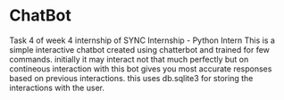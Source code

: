# ChatBot
Task 4 of week 4 internship of SYNC Internship - Python Intern
This is a simple interactive chatbot created using chatterbot and trained for few commands.
initially it may interact not that much perfectly but 
on contineous interaction with this bot gives you most accurate responses based on previous interactions.
this uses db.sqlite3 for storing the interactions with the user.

